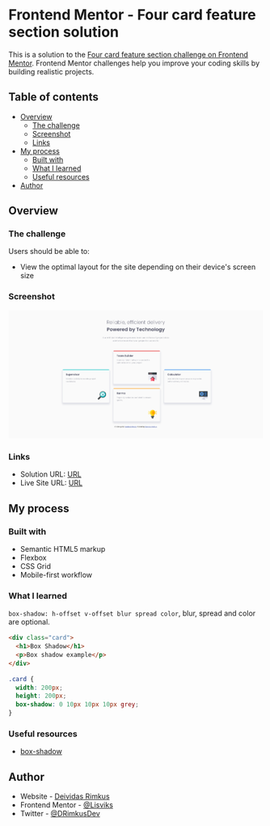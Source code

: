 # Frontend Mentor - Four card feature section solution

This is a solution to the [Four card feature section challenge on Frontend Mentor](https://www.frontendmentor.io/challenges/four-card-feature-section-weK1eFYK). Frontend Mentor challenges help you improve your coding skills by building realistic projects.

## Table of contents

- [Overview](#overview)
  - [The challenge](#the-challenge)
  - [Screenshot](#screenshot)
  - [Links](#links)
- [My process](#my-process)
  - [Built with](#built-with)
  - [What I learned](#what-i-learned)
  - [Useful resources](#useful-resources)
- [Author](#author)

## Overview

### The challenge

Users should be able to:

- View the optimal layout for the site depending on their device's screen size

### Screenshot

![](./screenshots/screenshot.png)

### Links

- Solution URL: [URL](https://www.frontendmentor.io/solutions/four-card-feature-section-kGekXes_Xn)
- Live Site URL: [URL](https://lisviks.github.io/four-card-feature-section-frontendmentor/)

## My process

### Built with

- Semantic HTML5 markup
- Flexbox
- CSS Grid
- Mobile-first workflow

### What I learned

`box-shadow: h-offset v-offset blur spread color`, blur, spread and color are optional.

```html
<div class="card">
  <h1>Box Shadow</h1>
  <p>Box shadow example</p>
</div>
```

```css
.card {
  width: 200px;
  height: 200px;
  box-shadow: 0 10px 10px 10px grey;
}
```

### Useful resources

- [box-shadow](https://www.w3schools.com/cssref/css3_pr_box-shadow.asp)

## Author

- Website - [Deividas Rimkus](https://github.com/Lisviks)
- Frontend Mentor - [@Lisviks](https://www.frontendmentor.io/profile/Lisviks)
- Twitter - [@DRimkusDev](https://www.twitter.com/DRimkusDev)
